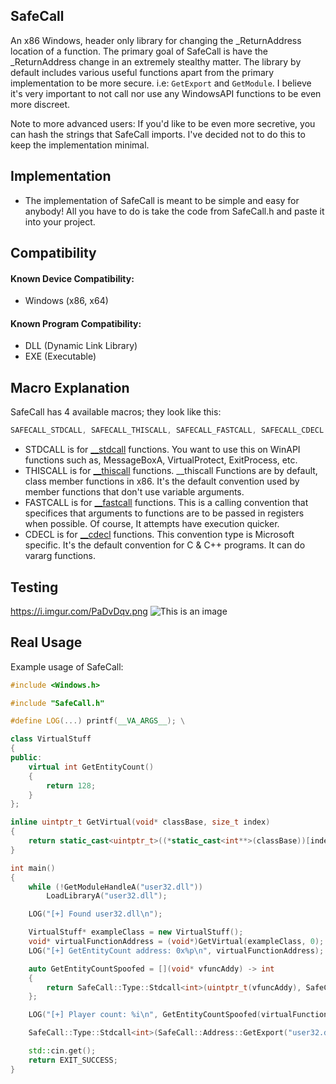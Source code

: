 ## SafeCall
An x86 Windows, header only library for changing the _ReturnAddress location of a function. The primary goal of SafeCall is have the _ReturnAddress change in an extremely stealthy matter. The library by default includes various useful functions apart from the primary implementation to be more secure. i.e: ```GetExport``` and ```GetModule```. I believe it's very important to not call nor use any WindowsAPI functions to be even more discreet.

Note to more advanced users: If you'd like to be even more secretive, you can hash the strings that SafeCall imports. I've decided not to do this to keep the implementation minimal.

## Implementation
- The implementation of SafeCall is meant to be simple and easy for anybody! All you have to do is take the code from SafeCall.h and paste it into your project.

## Compatibility
#### Known Device Compatibility:
- Windows (x86, x64)

#### Known Program Compatibility:
- DLL (Dynamic Link Library)
- EXE (Executable)

## Macro Explanation
SafeCall has 4 available macros; they look like this:
```cpp
SAFECALL_STDCALL, SAFECALL_THISCALL, SAFECALL_FASTCALL, SAFECALL_CDECL
```

- STDCALL is for [__stdcall](https://learn.microsoft.com/en-us/cpp/cpp/stdcall?view=msvc-170) functions. You want to use this on WinAPI functions such as, MessageBoxA, VirtualProtect, ExitProcess, etc.
- THISCALL is for [__thiscall](https://learn.microsoft.com/en-us/cpp/cpp/thiscall?view=msvc-170) functions. __thiscall Functions are by default, class member functions in x86. It's the default convention used by member functions that don't use variable arguments.
- FASTCALL is for [__fastcall](https://learn.microsoft.com/en-us/cpp/cpp/fastcall?view=msvc-170) functions. This is a calling convention that specifices that arguments to functions are to be passed in registers when possible. Of course, It attempts have execution quicker.
- CDECL is for [__cdecl](https://learn.microsoft.com/en-us/cpp/cpp/cdecl?view=msvc-170) functions. This convention type is Microsoft specific. It's the default convention for C & C++ programs. It can do vararg functions.

## Testing
https://i.imgur.com/PaDvDqv.png
![This is an image](https://i.imgur.com/PaDvDqv.png)
## Real Usage
Example usage of SafeCall:

```cpp
#include <Windows.h>

#include "SafeCall.h"

#define LOG(...) printf(__VA_ARGS__); \

class VirtualStuff
{
public:
    virtual int GetEntityCount()
    {
        return 128;
    }
};

inline uintptr_t GetVirtual(void* classBase, size_t index)
{
    return static_cast<uintptr_t>((*static_cast<int**>(classBase))[index]);
}

int main()
{
    while (!GetModuleHandleA("user32.dll"))
        LoadLibraryA("user32.dll");

    LOG("[+] Found user32.dll\n");

    VirtualStuff* exampleClass = new VirtualStuff();
    void* virtualFunctionAddress = (void*)GetVirtual(exampleClass, 0);
    LOG("[+] GetEntityCount address: 0x%p\n", virtualFunctionAddress);

    auto GetEntityCountSpoofed = [](void* vfuncAddy) -> int
    {
        return SafeCall::Type::Stdcall<int>(uintptr_t(vfuncAddy), SafeCall::Address::GetGadget("user32.dll"));
    };

    LOG("[+] Player count: %i\n", GetEntityCountSpoofed(virtualFunctionAddress));

    SafeCall::Type::Stdcall<int>(SafeCall::Address::GetExport("user32.dll", "MessageBoxA"), SafeCall::Address::GetGadget("user32.dll"), nullptr, "Spoofed call", "Alert", MB_OK);

    std::cin.get();
    return EXIT_SUCCESS;
}
```
